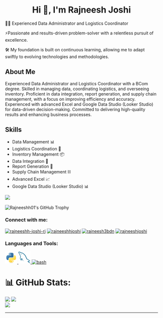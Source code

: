 <h1 align="center">Hi 👋, I'm Rajneesh Joshi</h1>

👨‍💼 Experienced Data Administrator and Logistics Coordinator

⚡Passionate and results-driven problem-solver with a relentless pursuit of excellence. 

🛠️ My foundation is built on continuous learning, allowing me to adapt swiftly to evolving technologies and methodologies.

## About Me
Experienced Data Administrator and Logistics Coordinator with a BCom degree. Skilled in managing data, coordinating logistics, and overseeing inventory. Proficient in data integration, report generation, and supply chain management, with a focus on improving efficiency and accuracy. Experienced with advanced Excel and Google Data Studio (Looker Studio) for data-driven decision-making. Committed to delivering high-quality results and enhancing business processes.

## Skills
- Data Management 📊
- Logistics Coordination 🚚
- Inventory Management 📦
- Data Integration 🔄
- Report Generation 📑
- Supply Chain Management ⛓️
- Advanced Excel 📈
- Google Data Studio (Looker Studio) 📊

[![](https://visitcount.itsvg.in/api?id=Rajneeshh01&icon=2&color=12)](https://visitcount.itsvg.in)
</br>

![Rajneeshh01's GitHub Trophy](https://github-profile-trophy.vercel.app/?username=Rajneeshh01&theme=juicyfresh&no-bg=true)


<h3 align="left">Connect with me:</h3>
<p align="left">
<a href="https://linkedin.com/in/rajneeshh-joshi-rj" target="blank"><img align="center" src="https://raw.githubusercontent.com/rahuldkjain/github-profile-readme-generator/master/src/images/icons/Social/linked-in-alt.svg" alt="rajneeshh-joshi-rj" height="30" width="40" /></a>
<a href="https://www.leetcode.com/rajneeshhjoshi" target="blank"><img align="center" src="https://raw.githubusercontent.com/rahuldkjain/github-profile-readme-generator/master/src/images/icons/Social/leet-code.svg" alt="rajneeshhjoshi" height="30" width="40" /></a>
<a href="https://auth.geeksforgeeks.org/user/rajneesh3bdn" target="blank"><img align="center" src="https://raw.githubusercontent.com/rahuldkjain/github-profile-readme-generator/master/src/images/icons/Social/geeks-for-geeks.svg" alt="rajneesh3bdn" height="30" width="40" /></a>
<a href="https://www.codechef.com/users/rajneeshjoshi" target="blank"><img align="center" src="https://cdn.jsdelivr.net/npm/simple-icons@3.1.0/icons/codechef.svg" alt="rajneeshjoshi" height="30" width="40" /></a>
</p>

<h3 align="left">Languages and Tools:</h3>
<p align="left"> <a href="https://www.python.org" target="_blank" rel="noreferrer"> <img src="https://raw.githubusercontent.com/devicons/devicon/master/icons/python/python-original.svg" alt="python" width="40" height="40"/> </a>
 <a href="https://www.w3schools.com/sql/" target="_blank" rel="noreferrer"> <img src="https://raw.githubusercontent.com/devicons/devicon/master/icons/mysql/mysql-original.svg" alt="sql" width="40" height="40"/> </a>
<a href="https://www.gnu.org/software/bash/" target="_blank" rel="noreferrer"> <img src="https://www.vectorlogo.zone/logos/gnu_bash/gnu_bash-icon.svg" alt="bash" width="40" height="40"/> </a>


# 📊 GitHub Stats:
![](https://github-readme-stats.vercel.app/api?username=Rajneeshh01&show_icons=true&locale=en&theme=dark&include_all_commits=true&count_private=true&PAT_1)
![](https://github-readme-streak-stats.herokuapp.com/?user=Rajneeshh01&theme=dark&hide_border=false)<br/>
![](https://github-readme-stats.vercel.app/api/top-langs?username=Rajneeshh01&show_icons=true&locale=en&layout=compact&theme=dark)


---
<!-- Proudly created with GPRM ( https://gprm.itsvg.in ) -->
